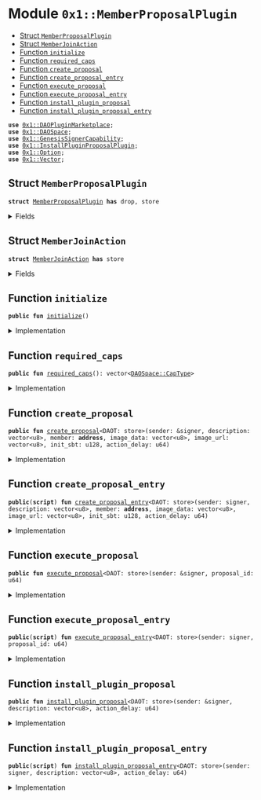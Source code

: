
<a name="0x1_MemberProposalPlugin"></a>

# Module `0x1::MemberProposalPlugin`



-  [Struct `MemberProposalPlugin`](#0x1_MemberProposalPlugin_MemberProposalPlugin)
-  [Struct `MemberJoinAction`](#0x1_MemberProposalPlugin_MemberJoinAction)
-  [Function `initialize`](#0x1_MemberProposalPlugin_initialize)
-  [Function `required_caps`](#0x1_MemberProposalPlugin_required_caps)
-  [Function `create_proposal`](#0x1_MemberProposalPlugin_create_proposal)
-  [Function `create_proposal_entry`](#0x1_MemberProposalPlugin_create_proposal_entry)
-  [Function `execute_proposal`](#0x1_MemberProposalPlugin_execute_proposal)
-  [Function `execute_proposal_entry`](#0x1_MemberProposalPlugin_execute_proposal_entry)
-  [Function `install_plugin_proposal`](#0x1_MemberProposalPlugin_install_plugin_proposal)
-  [Function `install_plugin_proposal_entry`](#0x1_MemberProposalPlugin_install_plugin_proposal_entry)


<pre><code><b>use</b> <a href="DAOPluginMarketplace.md#0x1_DAOPluginMarketplace">0x1::DAOPluginMarketplace</a>;
<b>use</b> <a href="DAOSpace.md#0x1_DAOSpace">0x1::DAOSpace</a>;
<b>use</b> <a href="GenesisSignerCapability.md#0x1_GenesisSignerCapability">0x1::GenesisSignerCapability</a>;
<b>use</b> <a href="InstallPluginProposalPlugin.md#0x1_InstallPluginProposalPlugin">0x1::InstallPluginProposalPlugin</a>;
<b>use</b> <a href="Option.md#0x1_Option">0x1::Option</a>;
<b>use</b> <a href="Vector.md#0x1_Vector">0x1::Vector</a>;
</code></pre>



<a name="0x1_MemberProposalPlugin_MemberProposalPlugin"></a>

## Struct `MemberProposalPlugin`



<pre><code><b>struct</b> <a href="MemberProposalPlugin.md#0x1_MemberProposalPlugin">MemberProposalPlugin</a> <b>has</b> drop, store
</code></pre>



<details>
<summary>Fields</summary>


<dl>
<dt>
<code>dummy_field: bool</code>
</dt>
<dd>

</dd>
</dl>


</details>

<a name="0x1_MemberProposalPlugin_MemberJoinAction"></a>

## Struct `MemberJoinAction`



<pre><code><b>struct</b> <a href="MemberProposalPlugin.md#0x1_MemberProposalPlugin_MemberJoinAction">MemberJoinAction</a> <b>has</b> store
</code></pre>



<details>
<summary>Fields</summary>


<dl>
<dt>
<code>member: <b>address</b></code>
</dt>
<dd>

</dd>
<dt>
<code>init_sbt: u128</code>
</dt>
<dd>

</dd>
<dt>
<code>image_url: vector&lt;u8&gt;</code>
</dt>
<dd>

</dd>
<dt>
<code>image_data: vector&lt;u8&gt;</code>
</dt>
<dd>

</dd>
</dl>


</details>

<a name="0x1_MemberProposalPlugin_initialize"></a>

## Function `initialize`



<pre><code><b>public</b> <b>fun</b> <a href="MemberProposalPlugin.md#0x1_MemberProposalPlugin_initialize">initialize</a>()
</code></pre>



<details>
<summary>Implementation</summary>


<pre><code><b>public</b> <b>fun</b> <a href="MemberProposalPlugin.md#0x1_MemberProposalPlugin_initialize">initialize</a>() {
    <b>let</b> signer = <a href="GenesisSignerCapability.md#0x1_GenesisSignerCapability_get_genesis_signer">GenesisSignerCapability::get_genesis_signer</a>();

    <a href="DAOPluginMarketplace.md#0x1_DAOPluginMarketplace_register_plugin">DAOPluginMarketplace::register_plugin</a>&lt;<a href="MemberProposalPlugin.md#0x1_MemberProposalPlugin">MemberProposalPlugin</a>&gt;(
        &signer,
        b"<a href="MemberProposalPlugin.md#0x1_MemberProposalPlugin">0x1::MemberProposalPlugin</a>",
        b"The plugin for member proposal",
        <a href="Option.md#0x1_Option_none">Option::none</a>(),
    );

    <b>let</b> implement_extpoints = <a href="Vector.md#0x1_Vector_empty">Vector::empty</a>&lt;vector&lt;u8&gt;&gt;();
    <b>let</b> depend_extpoints = <a href="Vector.md#0x1_Vector_empty">Vector::empty</a>&lt;vector&lt;u8&gt;&gt;();

    <b>let</b> witness = <a href="MemberProposalPlugin.md#0x1_MemberProposalPlugin">MemberProposalPlugin</a>{};
    <a href="DAOPluginMarketplace.md#0x1_DAOPluginMarketplace_publish_plugin_version">DAOPluginMarketplace::publish_plugin_version</a>&lt;<a href="MemberProposalPlugin.md#0x1_MemberProposalPlugin">MemberProposalPlugin</a>&gt;(
        &signer,
        &witness,
        b"v0.1.0",
        *&implement_extpoints,
        *&depend_extpoints,
        b"inner-plugin://member-proposal-plugin",
    );
}
</code></pre>



</details>

<a name="0x1_MemberProposalPlugin_required_caps"></a>

## Function `required_caps`



<pre><code><b>public</b> <b>fun</b> <a href="MemberProposalPlugin.md#0x1_MemberProposalPlugin_required_caps">required_caps</a>(): vector&lt;<a href="DAOSpace.md#0x1_DAOSpace_CapType">DAOSpace::CapType</a>&gt;
</code></pre>



<details>
<summary>Implementation</summary>


<pre><code><b>public</b> <b>fun</b> <a href="MemberProposalPlugin.md#0x1_MemberProposalPlugin_required_caps">required_caps</a>():vector&lt;CapType&gt;{
    <b>let</b> caps = <a href="Vector.md#0x1_Vector_singleton">Vector::singleton</a>(<a href="DAOSpace.md#0x1_DAOSpace_member_cap_type">DAOSpace::member_cap_type</a>());
    <a href="Vector.md#0x1_Vector_push_back">Vector::push_back</a>(&<b>mut</b> caps, <a href="DAOSpace.md#0x1_DAOSpace_proposal_cap_type">DAOSpace::proposal_cap_type</a>());
    caps
}
</code></pre>



</details>

<a name="0x1_MemberProposalPlugin_create_proposal"></a>

## Function `create_proposal`



<pre><code><b>public</b> <b>fun</b> <a href="MemberProposalPlugin.md#0x1_MemberProposalPlugin_create_proposal">create_proposal</a>&lt;DAOT: store&gt;(sender: &signer, description: vector&lt;u8&gt;, member: <b>address</b>, image_data: vector&lt;u8&gt;, image_url: vector&lt;u8&gt;, init_sbt: u128, action_delay: u64)
</code></pre>



<details>
<summary>Implementation</summary>


<pre><code><b>public</b> <b>fun</b> <a href="MemberProposalPlugin.md#0x1_MemberProposalPlugin_create_proposal">create_proposal</a>&lt;DAOT: store&gt;(sender: &signer, description: vector&lt;u8&gt;, member: <b>address</b>, image_data:vector&lt;u8&gt;, image_url:vector&lt;u8&gt;, init_sbt: u128, action_delay: u64){
    <b>let</b> witness = <a href="MemberProposalPlugin.md#0x1_MemberProposalPlugin">MemberProposalPlugin</a>{};
    <b>let</b> cap = <a href="DAOSpace.md#0x1_DAOSpace_acquire_proposal_cap">DAOSpace::acquire_proposal_cap</a>&lt;DAOT, <a href="MemberProposalPlugin.md#0x1_MemberProposalPlugin">MemberProposalPlugin</a>&gt;(&witness);
    <b>let</b> action = <a href="MemberProposalPlugin.md#0x1_MemberProposalPlugin_MemberJoinAction">MemberJoinAction</a>{
        member,
        init_sbt,
        image_data,
        image_url
    };
    <a href="DAOSpace.md#0x1_DAOSpace_create_proposal">DAOSpace::create_proposal</a>(&cap, sender, action, description, action_delay);
}
</code></pre>



</details>

<a name="0x1_MemberProposalPlugin_create_proposal_entry"></a>

## Function `create_proposal_entry`



<pre><code><b>public</b>(<b>script</b>) <b>fun</b> <a href="MemberProposalPlugin.md#0x1_MemberProposalPlugin_create_proposal_entry">create_proposal_entry</a>&lt;DAOT: store&gt;(sender: signer, description: vector&lt;u8&gt;, member: <b>address</b>, image_data: vector&lt;u8&gt;, image_url: vector&lt;u8&gt;, init_sbt: u128, action_delay: u64)
</code></pre>



<details>
<summary>Implementation</summary>


<pre><code><b>public</b> (<b>script</b>) <b>fun</b> <a href="MemberProposalPlugin.md#0x1_MemberProposalPlugin_create_proposal_entry">create_proposal_entry</a>&lt;DAOT: store&gt;(sender: signer, description: vector&lt;u8&gt;, member: <b>address</b>, image_data:vector&lt;u8&gt;, image_url:vector&lt;u8&gt;, init_sbt: u128, action_delay: u64){
    <a href="MemberProposalPlugin.md#0x1_MemberProposalPlugin_create_proposal">create_proposal</a>&lt;DAOT&gt;(&sender, description, member, image_data, image_url, init_sbt, action_delay);
}
</code></pre>



</details>

<a name="0x1_MemberProposalPlugin_execute_proposal"></a>

## Function `execute_proposal`



<pre><code><b>public</b> <b>fun</b> <a href="MemberProposalPlugin.md#0x1_MemberProposalPlugin_execute_proposal">execute_proposal</a>&lt;DAOT: store&gt;(sender: &signer, proposal_id: u64)
</code></pre>



<details>
<summary>Implementation</summary>


<pre><code><b>public</b> <b>fun</b> <a href="MemberProposalPlugin.md#0x1_MemberProposalPlugin_execute_proposal">execute_proposal</a>&lt;DAOT: store&gt;(sender: &signer, proposal_id: u64){
    <b>let</b> witness = <a href="MemberProposalPlugin.md#0x1_MemberProposalPlugin">MemberProposalPlugin</a>{};
    <b>let</b> proposal_cap = <a href="DAOSpace.md#0x1_DAOSpace_acquire_proposal_cap">DAOSpace::acquire_proposal_cap</a>&lt;DAOT, <a href="MemberProposalPlugin.md#0x1_MemberProposalPlugin">MemberProposalPlugin</a>&gt;(&witness);
    <b>let</b> <a href="MemberProposalPlugin.md#0x1_MemberProposalPlugin_MemberJoinAction">MemberJoinAction</a>{member, init_sbt, image_data, image_url} = <a href="DAOSpace.md#0x1_DAOSpace_execute_proposal">DAOSpace::execute_proposal</a>&lt;DAOT, <a href="MemberProposalPlugin.md#0x1_MemberProposalPlugin">MemberProposalPlugin</a>, <a href="MemberProposalPlugin.md#0x1_MemberProposalPlugin_MemberJoinAction">MemberJoinAction</a>&gt;(&proposal_cap, sender, proposal_id);
    <b>let</b> member_cap = <a href="DAOSpace.md#0x1_DAOSpace_acquire_member_cap">DAOSpace::acquire_member_cap</a>&lt;DAOT, <a href="MemberProposalPlugin.md#0x1_MemberProposalPlugin">MemberProposalPlugin</a>&gt;(&witness);
    <a href="DAOSpace.md#0x1_DAOSpace_join_member">DAOSpace::join_member</a>(&member_cap, member, <a href="Option.md#0x1_Option_some">Option::some</a>(image_data), <a href="Option.md#0x1_Option_some">Option::some</a>(image_url) , init_sbt);
}
</code></pre>



</details>

<a name="0x1_MemberProposalPlugin_execute_proposal_entry"></a>

## Function `execute_proposal_entry`



<pre><code><b>public</b>(<b>script</b>) <b>fun</b> <a href="MemberProposalPlugin.md#0x1_MemberProposalPlugin_execute_proposal_entry">execute_proposal_entry</a>&lt;DAOT: store&gt;(sender: signer, proposal_id: u64)
</code></pre>



<details>
<summary>Implementation</summary>


<pre><code><b>public</b> (<b>script</b>) <b>fun</b> <a href="MemberProposalPlugin.md#0x1_MemberProposalPlugin_execute_proposal_entry">execute_proposal_entry</a>&lt;DAOT: store&gt;(sender: signer, proposal_id: u64){
    <a href="MemberProposalPlugin.md#0x1_MemberProposalPlugin_execute_proposal">execute_proposal</a>&lt;DAOT&gt;(&sender, proposal_id);
}
</code></pre>



</details>

<a name="0x1_MemberProposalPlugin_install_plugin_proposal"></a>

## Function `install_plugin_proposal`



<pre><code><b>public</b> <b>fun</b> <a href="MemberProposalPlugin.md#0x1_MemberProposalPlugin_install_plugin_proposal">install_plugin_proposal</a>&lt;DAOT: store&gt;(sender: &signer, description: vector&lt;u8&gt;, action_delay: u64)
</code></pre>



<details>
<summary>Implementation</summary>


<pre><code><b>public</b> <b>fun</b> <a href="MemberProposalPlugin.md#0x1_MemberProposalPlugin_install_plugin_proposal">install_plugin_proposal</a>&lt;DAOT:store&gt;(sender:&signer, description: vector&lt;u8&gt;,action_delay:u64){
    <a href="InstallPluginProposalPlugin.md#0x1_InstallPluginProposalPlugin_create_proposal">InstallPluginProposalPlugin::create_proposal</a>&lt;DAOT, <a href="MemberProposalPlugin.md#0x1_MemberProposalPlugin_MemberJoinAction">MemberJoinAction</a>&gt;(sender, <a href="MemberProposalPlugin.md#0x1_MemberProposalPlugin_required_caps">required_caps</a>(), description, action_delay);
}
</code></pre>



</details>

<a name="0x1_MemberProposalPlugin_install_plugin_proposal_entry"></a>

## Function `install_plugin_proposal_entry`



<pre><code><b>public</b>(<b>script</b>) <b>fun</b> <a href="MemberProposalPlugin.md#0x1_MemberProposalPlugin_install_plugin_proposal_entry">install_plugin_proposal_entry</a>&lt;DAOT: store&gt;(sender: signer, description: vector&lt;u8&gt;, action_delay: u64)
</code></pre>



<details>
<summary>Implementation</summary>


<pre><code><b>public</b> (<b>script</b>) <b>fun</b> <a href="MemberProposalPlugin.md#0x1_MemberProposalPlugin_install_plugin_proposal_entry">install_plugin_proposal_entry</a>&lt;DAOT:store&gt;(sender:signer, description: vector&lt;u8&gt;, action_delay:u64){
    <a href="MemberProposalPlugin.md#0x1_MemberProposalPlugin_install_plugin_proposal">install_plugin_proposal</a>&lt;DAOT&gt;(&sender, description, action_delay);
}
</code></pre>



</details>
